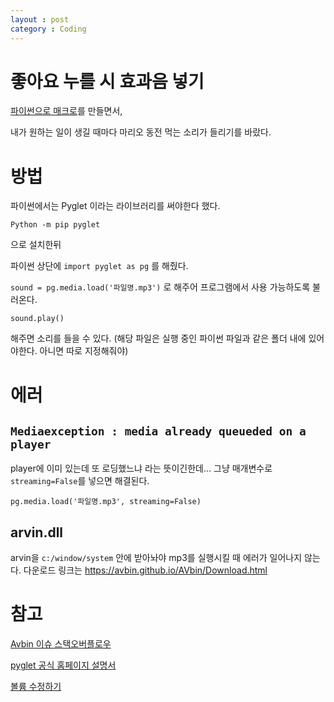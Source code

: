 ```yaml
---
layout : post
category : Coding
---
```


# 좋아요 누를 시 효과음 넣기

[파이썬으로 매크로](https://github.com/ollagada/instagram-auto-liker)를 만들면서,

내가 원하는 일이 생길 때마다
마리오 동전 먹는 소리가 들리기를 바랐다.

# 방법

파이썬에서는 Pyglet 이라는 라이브러리를 써야한다 했다.

`Python -m pip pyglet`

으로 설치한뒤

파이썬 상단에 `import pyglet as pg` 를 해줬다.


`sound = pg.media.load('파일명.mp3')` 로 해주어 프로그램에서 사용 가능하도록 불러온다.

`sound.play()`

해주면 소리를 들을 수 있다. (해당 파일은 실행 중인 파이썬 파일과 같은 폴더 내에 있어야한다. 아니면 따로 지정해줘야)


# 에러

## `Mediaexception : media already queueded on a player` 

player에 이미 있는데 또 로딩했느냐 라는 뜻이긴한데... 그냥 
매개변수로 `streaming=False`를 넣으면 해결된다.

`pg.media.load('파일명.mp3', streaming=False)`

## arvin.dll

arvin을 `c:/window/system` 안에 받아놔야 mp3를 실행시킬 때 에러가 일어나지 않는다.
다운로드 링크는 https://avbin.github.io/AVbin/Download.html


# 참고

[Avbin 이슈 스택오버플로우](https://stackoverflow.com/questions/10302873/python-pyglet-avbin-how-to-install-avbin)

[pyglet 공식 홈페이지 설명서](https://pyglet.readthedocs.io/en/pyglet-1.3-maintenance/programming_guide/media.html)

[볼륨 수정하기](https://python-forum.io/Thread-How-to-change-the-sound-volume-with-python)